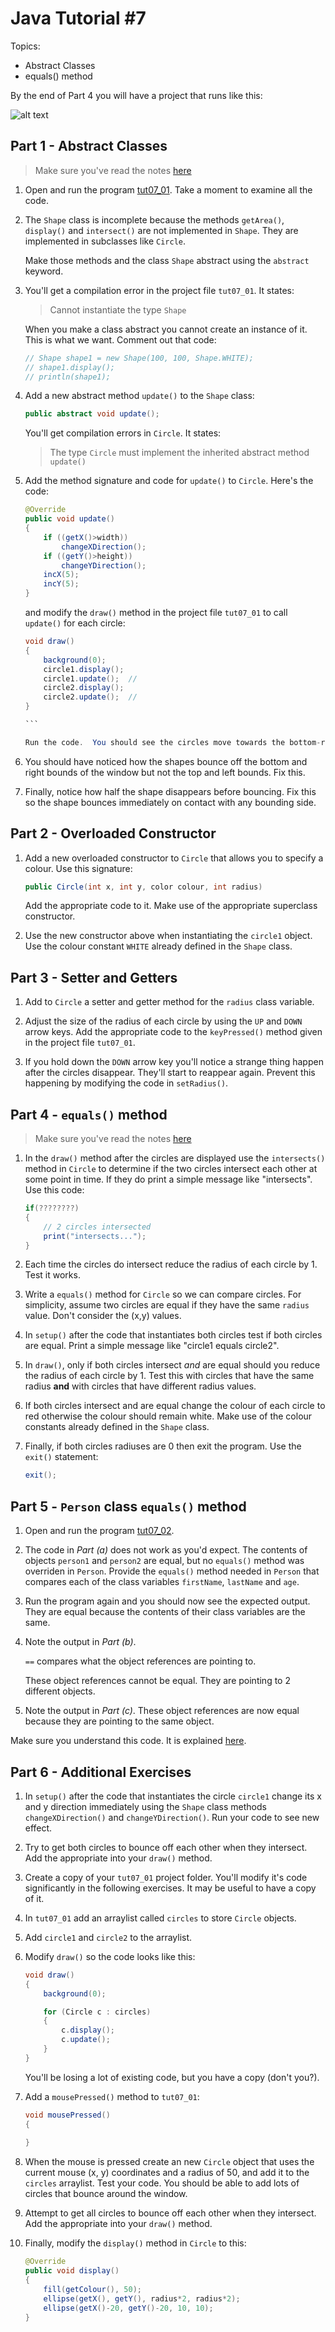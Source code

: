 # Java Tutorial #7 

Topics:

-	Abstract Classes 
-	equals() method



By the end of Part 4 you will have a project that runs like this:

![alt text](../images/tut07_01.gif "Part 1 - 4")


## Part 1 - Abstract Classes

> Make sure you've read the notes [here](../notes/AbstractClasses.md#abstract-classes-1)

1.	Open and run the program [tut07_01](../code/tutorials/tut07_01/tut07_01.zip?raw=true). Take a moment to examine all the code.


2.	The ``Shape`` class is incomplete because the methods ``getArea()``, ``display()`` and ``intersect()`` are not implemented in ``Shape``.  They are implemented in subclasses like ``Circle``.

	Make those methods and the class ``Shape`` abstract using the ``abstract`` keyword.

3.	You'll get a compilation error in the project file ``tut07_01``.  It states:

	> Cannot instantiate the type ``Shape``

	When you make a class abstract you cannot create an instance of it.  This is what we want.  Comment out that code:

	```java
	// Shape shape1 = new Shape(100, 100, Shape.WHITE);  
	// shape1.display();
	// println(shape1);

	```

4.	Add a new abstract method ``update()`` to the ``Shape`` class:

	```java
	public abstract void update();

	```

	You'll get compilation errors in ``Circle``.  It states:

	> The type ``Circle`` must implement the inherited abstract method ``update()``

5.	Add the method signature and code for ``update()`` to ``Circle``.  Here's the code: 

	```java
	@Override
	public void update()
	{
		if ((getX()>width))
			changeXDirection();
		if ((getY()>height))
			changeYDirection();
		incX(5);
		incY(5);
	}

  	```

  	and modify the ``draw()`` method in the project file ``tut07_01`` to call ``update()`` for each circle:

  	````java
	void draw()
	{  
		background(0);
		circle1.display();  
		circle1.update();  // 
		circle2.display();
		circle2.update();  // 
	}

	```

	Run the code.  You should see the circles move towards the bottom-right area of the window.

6.	You should have noticed how the shapes bounce off the bottom and right bounds of the window but not the top and left bounds.  Fix this.

7.	Finally, notice how half the shape disappears before bouncing.  Fix this so the shape bounces immediately on contact with any bounding side.  



## Part 2 - Overloaded Constructor

1.	Add a new overloaded constructor to ``Circle`` that allows you to specify a colour.  Use this signature:

	```java
	public Circle(int x, int y, color colour, int radius) 

	```

	Add the appropriate code to it.  Make use of the appropriate superclass constructor.

2.	Use the new constructor above when instantiating the ``circle1`` object.  Use the colour constant ``WHITE`` already defined in the ``Shape`` class.


## Part 3 - Setter and Getters

1.	Add to ``Circle`` a setter and getter method for the ``radius`` class variable.

2.	Adjust the size of the radius of each circle by using the ``UP`` and ``DOWN`` arrow keys.  Add the appropriate code to the ``keyPressed()`` method given in the project file ``tut07_01``.


3.	If you hold down the ``DOWN`` arrow key you'll notice a strange thing happen after the circles disappear.  They'll start to reappear again.  Prevent this happening by modifying the code in ``setRadius()``. 



## Part 4 - ``equals()`` method

> Make sure you've read the notes [here](../notes/AbstractClasses.md#equals-method)


1.	In the ``draw()`` method after the circles are displayed use the ``intersects()`` method in ``Circle`` to determine if the two circles intersect each other at some point in time.  If they do print a simple message like "intersects".  Use this code:

	```java
	if(????????)
	{
		// 2 circles intersected
		print("intersects...");
	}

	```

2.	Each time the circles do intersect reduce the radius of each circle by 1.  Test it works.

3.	Write a ``equals()`` method for ``Circle`` so we can compare circles.  For simplicity, assume two circles are equal if they have the same ``radius`` value.  Don't consider the (x,y) values.

4.	In ``setup()`` after the code that instantiates both circles test if both circles are equal.  Print a simple message like "circle1 equals circle2".

5.	In ``draw()``, only if both circles intersect *and* are equal should you reduce the radius of each circle by 1.  Test this with circles that have the same radius **and** with circles that have different radius values.

6.	If both circles intersect and are equal change the colour of each circle to red otherwise the colour should remain white.  Make use of the colour constants already defined in the ``Shape`` class.

7.	Finally, if both circles radiuses are 0 then exit the program.  Use the ``exit()`` statement:

	```java
	exit();

	```


## Part 5 - ``Person`` class ``equals()`` method

1.	Open and run the program [tut07_02](../code/tutorials/tut07_02/tut07_02.zip?raw=true).  

2.	The code in *Part (a)* does not work as you'd expect.  The contents of objects ``person1`` and ``person2`` are equal, but no ``equals()`` method was overriden in ``Person``.  Provide the ``equals()`` method needed in ``Person`` that compares each of the class variables ``firstName``, ``lastName`` and ``age``.

3.	Run the program again and you should now see the expected output.  They are equal because the contents of their class variables are the same.

4.	Note the output in *Part (b)*.  

	``==`` compares what the object references are pointing to.

	These object references cannot be equal.  They are pointing to 2 different objects.

5.	Note the output in *Part (c)*.  These object references are now equal because they are pointing to the same object.

Make sure you understand this code.  It is explained [here](../notes/AbstractClasses.md#equals-method).


## Part 6 - Additional Exercises

1.	In ``setup()`` after the code that instantiates the circle ``circle1`` change its x and y direction immediately using the ``Shape`` class methods ``changeXDirection()`` and ``changeYDirection()``.  Run your code to see new effect.

2.	Try to get both circles to bounce off each other when they intersect.  Add the appropriate into your ``draw()`` method.

3.	Create a copy of your ``tut07_01`` project folder.  You'll modify it's code significantly in the following exercises.  It may be useful to have a copy of it.

4.	In ``tut07_01`` add an arraylist called ``circles`` to store ``Circle`` objects.
	
5.	Add ``circle1`` and ``circle2`` to the arraylist.

6.	Modify ``draw()`` so the code looks like this:

	```java
	void draw()
	{  
		background(0);

		for (Circle c : circles)
		{
			c.display();
			c.update();
		}
	}

	```

	You'll be losing a lot of existing code, but you have a copy (don't you?).
	
7.	Add a ``mousePressed()`` method to ``tut07_01``:

	```java
	void mousePressed()
	{
		
	}

	```

8.	When the mouse is pressed create an new ``Circle`` object that uses the current mouse (x, y) coordinates and a radius of 50, and add it to the ``circles`` arraylist.  Test your code.  You should be able to add lots of circles that bounce around the window.


9.	Attempt to get all circles to bounce off each other when they intersect.  Add the appropriate into your ``draw()`` method.

10.	Finally, modify the ``display()`` method in ``Circle`` to this:

	```java
	@Override
	public void display()
	{    
		fill(getColour(), 50);
		ellipse(getX(), getY(), radius*2, radius*2);
		ellipse(getX()-20, getY()-20, 10, 10);
	} 

	```




